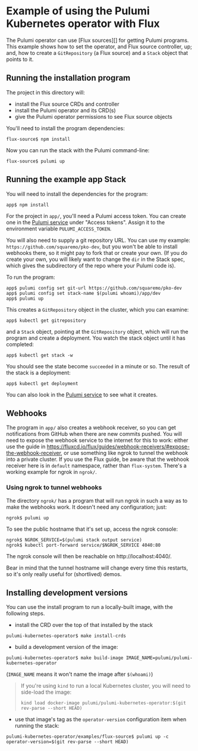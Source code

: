 # Example of using the Pulumi Kubernetes operator with Flux

The Pulumi operator can use [Flux sources][] for getting Pulumi programs. This example shows how to
set the operator, and Flux source controller, up; and, how to create a `GitRepository` (a Flux
source) and a `Stack` object that points to it.

## Running the installation program

The project in this directory will:

 - install the Flux source CRDs and controller
 - install the Pulumi operator and its CRD(s)
 - give the Pulumi operator permissions to see Flux source objects

You'll need to install the program dependencies:

```console
flux-source$ npm install
```

Now you can run the stack with the Pulumi command-line:

```console
flux-source$ pulumi up
```

## Running the example app Stack

You will need to install the dependencies for the program:

```console
app$ npm install
```

For the project in `app/`, you'll need a Pulumi access token. You can create one in the [Pulumi
service][] under "Access tokens". Assign it to the environment variable
`PULUMI_ACCESS_TOKEN`.

You will also need to supply a git repository URL. You can use my example:
`https://github.com/squaremo/pko-dev`, but you won't be able to install webhooks there, so it might
pay to fork that or create your own. (If you do create your own, you will likely want to change the
`dir` in the Stack spec, which gives the subdirectory of the repo where your Pulumi code is).

To run the program:

```console
app$ pulumi config set git-url https://github.com/squaremo/pko-dev
app$ pulumi config set stack-name $(pulumi whoami)/app/dev
app$ pulumi up
```

This creates a `GitRepository` object in the cluster, which you can examine:

```console
app$ kubectl get gitrepository
```

and a `Stack` object, pointing at the `GitRepository` object, which will run the program and create
a deployment. You watch the stack object until it has completed:

```console
app$ kubectl get stack -w
```

You should see the state become `succeeded` in a minute or so. The result of the stack is a
deployment:

```console
app$ kubectl get deployment
```

You can also look in the [Pulumi service][] to see what it creates.

## Webhooks

The program in `app/` also creates a webhook receiver, so you can get notifications from GitHub when
there are new commits pushed. You will need to expose the webhook service to the internet for this
to work: either use the guide in
https://fluxcd.io/flux/guides/webhook-receivers/#expose-the-webhook-receiver, or use something like
ngrok to tunnel the webhook into a private cluster. If you use the Flux guide, be aware that the
webhook receiver here is in `default` namespace, rather than `flux-system`. There's a working
example for ngrok in `ngrok/`.

### Using ngrok to tunnel webhooks

The directory `ngrok/` has a program that will run ngrok in such a way as to make the webhooks
work. It doesn't need any configuration; just:

```console
ngrok$ pulumi up
```

To see the public hostname that it's set up, access the ngrok console:

```console
ngrok$ NGROK_SERVICE=$(pulumi stack output service)
ngrok$ kubectl port-forward service/$NGROK_SERVICE 4040:80
```

The ngrok console will then be reachable on http://localhost:4040/.

Bear in mind that the tunnel hostname will change every time this restarts, so it's only really
useful for (shortlived) demos.

## Installing development versions

You can use the install program to run a locally-built image, with the following steps.

 * install the CRD over the top of that installed by the stack

```console
pulumi-kubernetes-operator$ make install-crds
```

 * build a development version of the image:

```console
pulumi-kubernetes-operator$ make build-image IMAGE_NAME=pulumi/pulumi-kubernetes-operator
```

(`IMAGE_NAME` means it won't name the image after `$(whoami)`)

> If you're using `kind` to run a local Kubernetes cluster, you will need to side-load the image:
>
> ```console
> kind load docker-image pulumi/pulumi-kubernetes-operator:$(git rev-parse --short HEAD)
> ```

 * use that image's tag as the `operator-version` configuration item when running the stack:

```console
pulumi-kubernetes-operator/examples/flux-source$ pulumi up -c operator-version=$(git rev-parse --short HEAD)
```

[Flux source]: https://fluxcd.io/flux/components/source/api/
[Pulumi service]: https://app.pulumi.com/
